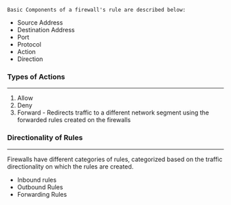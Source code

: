 
`Basic Components of a firewall's rule are described below:`
- Source Address
- Destination Address
- Port
- Protocol
- Action
- Direction

### Types of Actions
-----------
1. Allow
2. Deny
3. Forward - Redirects traffic to a different network segment using the forwarded rules created on the firewalls


### Directionality of Rules
--------
Firewalls have different categories of rules, categorized based on the traffic directionality on which the rules are created.

- Inbound rules
- Outbound Rules
- Forwarding Rules
